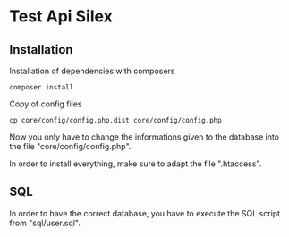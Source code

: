 # Test Api Silex #

## Installation ##

Installation of dependencies with composers

    composer install

Copy of config files

    cp core/config/config.php.dist core/config/config.php

Now you only have to change the informations given to the database into the file "core/config/config.php".

In order to install everything, make sure to adapt the file ".htaccess".

## SQL ##

In order to have the correct database, you have to execute the SQL script from "sql/user.sql".
